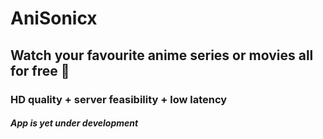 # AniSonicx

## Watch your favourite anime series or movies all for free 🗿

### HD quality + server feasibility + low latency
#### *App is yet under development*